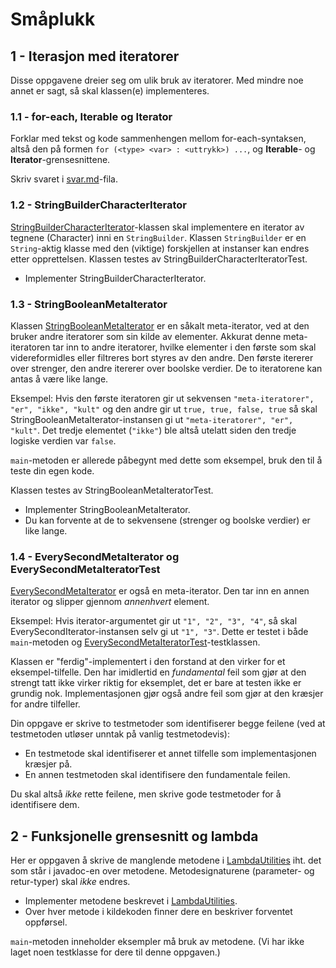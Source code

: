 # Småplukk

## 1 - Iterasjon med iteratorer

Disse oppgavene dreier seg om ulik bruk av iteratorer. Med mindre noe annet er sagt, så skal klassen(e) implementeres.

### 1.1 - for-each, Iterable og Iterator

Forklar med tekst og kode sammenhengen mellom for-each-syntaksen, altså den på formen `for (<type> <var> : <uttrykk>) ...`, og **Iterable**- og **Iterator**-grensesnittene.

Skriv svaret i [svar.md](../../svar.md)-fila.

### 1.2 - StringBuilderCharacterIterator

[StringBuilderCharacterIterator](StringBuilderCharacterIterator.java)-klassen skal implementere en iterator av tegnene (Character) inni en `StringBuilder`. Klassen `StringBuilder` er en `String`-aktig klasse med den (viktige) forskjellen at instanser kan endres etter opprettelsen. Klassen testes av StringBuilderCharacterIteratorTest.

- Implementer StringBuilderCharacterIterator.

### 1.3 - StringBooleanMetaIterator

Klassen [StringBooleanMetaIterator](StringBooleanMetaIterator.java) er en såkalt meta-iterator, ved at den bruker andre iteratorer som sin kilde av elementer. Akkurat denne meta-iteratoren tar inn to andre iteratorer, hvilke elementer i den første som skal videreformidles eller filtreres bort styres av den andre. Den første itererer over strenger, den andre itererer over boolske verdier. De to iteratorene kan antas å være like lange.

Eksempel: Hvis den første iteratoren gir ut sekvensen `"meta-iteratorer", "er", "ikke", "kult"` og den andre gir ut `true, true, false, true` så skal StringBooleanMetaIterator-instansen gi ut `"meta-iteratorer", "er", "kult"`. Det tredje elementet (`"ikke"`) ble altså utelatt siden den tredje logiske verdien var `false`.

`main`-metoden er allerede påbegynt med dette som eksempel, bruk den til å teste din egen kode.

Klassen testes av StringBooleanMetaIteratorTest.

- Implementer StringBooleanMetaIterator.
- Du kan forvente at de to sekvensene (strenger og boolske verdier) er like lange.

### 1.4 - EverySecondMetaIterator og EverySecondMetaIteratorTest

[EverySecondMetaIterator](EverySecondMetaIterator.java) er også en meta-iterator. Den tar inn en annen iterator og slipper gjennom  _annenhvert_  element.

Eksempel: Hvis iterator-argumentet gir ut `"1", "2", "3", "4"`, så skal EverySecondIterator-instansen selv gi ut `"1", "3"`. Dette er testet i både `main`-metoden og [EverySecondMetaIteratorTest](EverySecondMetaIteratorTest.java)-testklassen.

Klassen er "ferdig"-implementert i den forstand at den virker for et eksempel-tilfelle. Den har imidlertid en  _fundamental_  feil som gjør at den strengt tatt ikke virker riktig for eksemplet, det er bare at testen ikke er grundig nok. Implementasjonen gjør også andre feil som gjør at den kræsjer for andre tilfeller.

Din oppgave er skrive to testmetoder som identifiserer begge feilene (ved at testmetoden utløser unntak på vanlig testmetodevis): 

- En testmetode skal identifiserer et annet tilfelle som implementasjonen kræsjer på.
- En annen testmetoden skal identifisere den fundamentale feilen.

Du skal altså  _ikke_  rette feilene, men skrive gode testmetoder for å identifisere dem.

## 2 - Funksjonelle grensesnitt og lambda

Her er oppgaven å skrive de manglende metodene i [LambdaUtilities](LambdaUtilities.java) iht. det som står i javadoc-en over metodene. Metodesignaturene (parameter- og retur-typer) skal  _ikke_  endres.

- Implementer metodene beskrevet i [LambdaUtilities](LambdaUtilities.java). 
- Over hver metode i kildekoden finner dere en beskriver forventet oppførsel. 

`main`-metoden inneholder eksempler må bruk av metodene. (Vi har ikke laget noen testklasse for dere til denne oppgaven.)
